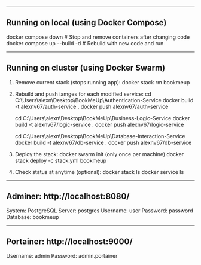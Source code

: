 ----------------------------------------
Running on local (using Docker Compose)
----------------------------------------
docker compose down           # Stop and remove containers after changing code
docker compose up --build -d  # Rebuild with new code and run

----------------------------------------
Running on cluster (using Docker Swarm)
----------------------------------------
1. Remove current stack (stops running app):
    docker stack rm bookmeup

2. Rebuild and push iamges for each modified service:
    cd C:\Users\alexn\Desktop\BookMeUp\Authentication-Service
    docker build -t alexnv67/auth-service .
    docker push alexnv67/auth-service

    cd C:\Users\alexn\Desktop\BookMeUp\Business-Logic-Service
    docker build -t alexnv67/logic-service .
    docker push alexnv67/logic-service

    cd C:\Users\alexn\Desktop\BookMeUp\Database-Interaction-Service
    docker build -t alexnv67/db-service .
    docker push alexnv67/db-service

3. Deploy the stack:
    docker swarm init (only once per machine)
    docker stack deploy -c stack.yml bookmeup

4. Check status at anytime (optional):
    docker stack ls
    docker service ls

------------------------------------
Adminer: http://localhost:8080/
------------------------------------
System:   PostgreSQL
Server:   postgres
Username: user
Password: password
Database: bookmeup

------------------------------------
Portainer: http://localhost:9000/
------------------------------------
Username: admin
Password: admin.portainer
